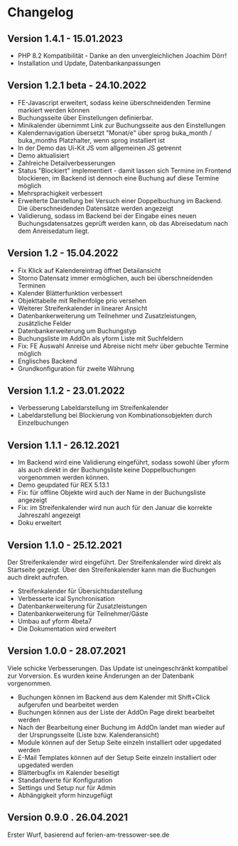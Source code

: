 Changelog
=========

Version 1.4.1 - 15.01.2023
--------------------------

* PHP 8.2 Kompatibilität - Danke an den unvergleichlichen Joachim Dörr!
* Installation und Update, Datenbankanpassungen


Version 1.2.1 beta - 24.10.2022
-------------------------------

* FE-Javascript erweitert, sodass keine überschneidenden Termine markiert werden können
* Buchungsseite über Einstellungen definierbar.
* Minikalender übernimmt Link zur Buchungsseite aus den Einstellungen
* Kalendernavigation übersetzt "Monat/e" über sprog buka_month / buka_months Platzhalter, wenn sprog installiert ist
* In der Demo das Ui-Kit JS vom allgemeinen JS getrennt
* Demo aktualisiert
* Zahlreiche Detailverbesserungen
* Status "Blockiert" implementiert - damit lassen sich Termine im Frontend blockieren, im Backend ist dennoch eine Buchung auf diese Termine möglich
* Mehrsprachigkeit verbessert
* Erweiterte Darstellung bei Versuch einer Doppelbuchung im Backend. Die überschneidenden Datensätze werden angezeigt
* Validierung, sodass im Backend bei der Eingabe eines neuen Buchungsdatensatzes geprüft werden kann, ob das Abreisedatum nach dem Anreisedatum liegt.

Version 1.2 - 15.04.2022
------------------------

* Fix Klick auf Kalendereintrag öffnet Detailansicht
* Storno Datensatz immer ermöglichen, auch bei überschneidenden Terminen
* Kalender Blätterfunktion verbessert
* Objekttabelle mit Reihenfolge prio versehen
* Weiterer Streifenkalender in linearer Ansicht
* Datenbankerweiterung um Teilnehmer und Zusatzleistungen, zusätzliche Felder
* Datenbankerweiterung um Buchungstyp
* Buchungsliste im AddOn als yform Liste mit Suchfeldern
* Fix: FE Auswahl Anreise und Abreise nicht mehr über gebuchte Termine möglich
* Englisches Backend
* Grundkonfiguration für zweite Währung

Version 1.1.2 - 23.01.2022
--------------------------

* Verbesserung Labeldarstellung im Streifenkalender
* Labeldarstellung bei Blockierung von Kombinationsobjekten durch Einzelbuchungen


Version 1.1.1 - 26.12.2021
--------------------------

* Im Backend wird eine Validierung eingeführt, sodass sowohl über yform als auch direkt in der Buchungsliste keine Doppelbuchungen vorgenommen werden können.
* Demo geupdated für REX 5.13.1
* Fix: für offline Objekte wird auch der Name in der Buchungsliste angezeigt
* Fix: im Streifenkalender wird nun auch für den Januar die korrekte Jahreszahl angezeigt
* Doku erweitert


Version 1.1.0 - 25.12.2021
--------------------------

Der Streifenkalender wird eingeführt. Der Streifenkalender wird direkt als Startseite gezeigt. Über den Streifenkalender kann man die Buchungen auch direkt aufrufen.

* Streifenkalender für Übersichtsdarstellung
* Verbesserte ical Synchronisation
* Datenbankerweiterung für Zusatzleistungen
* Datenbankerweiterung für Teilnehmer/Gäste
* Umbau auf yform 4beta7
* Die Dokumentation wird erweitert


Version 1.0.0 - 28.07.2021
--------------------------

Viele schicke Verbesserungen. Das Update ist uneingeschränkt kompatibel zur Vorversion. Es wurden keine Änderungen an der Datenbank vorgenommen.

* Buchungen können im Backend aus dem Kalender mit Shift+Click aufgerufen und bearbeitet werden
* Buchungen können aus der Liste der AddOn Page direkt bearbeitet werden
* Nach der Bearbeitung einer Buchung im AddOn landet man wieder auf der Ursprungsseite (Liste bzw. Kalenderansicht)
* Module können auf der Setup Seite einzeln installiert oder upgedated werden
* E-Mail Templates können auf der Setup Seite einzeln installiert oder upgedated werden
* Blätterbugfix im Kalender beseitigt
* Standardwerte für Konfiguration
* Settings und Setup nur für Admin
* Abhängigkeit yform hinzugefügt


Version 0.9.0 . 26.04.2021
--------------------------

Erster Wurf, basierend auf ferien-am-tressower-see.de

